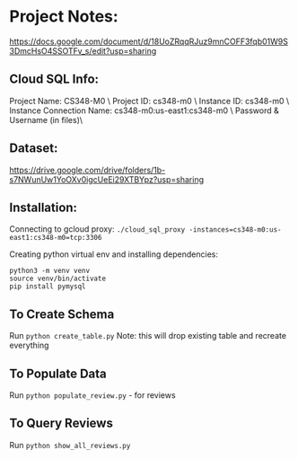 # Project Notes:
https://docs.google.com/document/d/18UoZRqqRJuz9mnCOFF3fqb01W9S3DmcHsO4SSOTFv_s/edit?usp=sharing

## Cloud SQL Info:
Project Name: CS348-M0 \\
Project ID: cs348-m0 \\
Instance ID: cs348-m0 \\
Instance Connection Name: cs348-m0:us-east1:cs348-m0 \\
Password & Username (in files)\\

## Dataset:
https://drive.google.com/drive/folders/1b-s7NWunUw1YoOXv0igcUeEi29XTBYpz?usp=sharing

## Installation:

Connecting to gcloud proxy: `./cloud_sql_proxy -instances=cs348-m0:us-east1:cs348-m0=tcp:3306`

Creating python virtual env and installing dependencies:
```
python3 -m venv venv
source venv/bin/activate
pip install pymysql
```

## To Create Schema
Run `python create_table.py`
Note: this will drop existing table and recreate everything

## To Populate Data
Run `python populate_review.py` - for reviews

## To Query Reviews
Run `python show_all_reviews.py`
